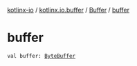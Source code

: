 [kotlinx-io](../../index.md) / [kotlinx.io.buffer](../index.md) / [Buffer](index.md) / [buffer](./buffer.md)

# buffer

`val buffer: `[`ByteBuffer`](https://docs.oracle.com/javase/6/docs/api/java/nio/ByteBuffer.html)